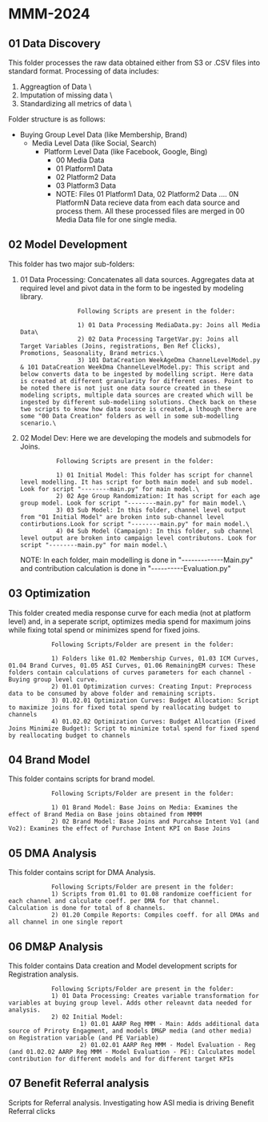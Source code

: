 # MMM-2024

## 01 Data Discovery
This folder processes the raw data obtained either from S3 or .CSV files into standard format. Processing of data includes: 

1) Aggreagtion of Data \
2) Imputation of missing data \ 
3) Standardizing all metrics of data \


Folder structure is as follows:

- Buying Group Level Data (like Membership, Brand)
  - Media Level Data (like Social, Search)
    - Platform Level Data (like Facebook, Google, Bing)
      - 00 Media Data
      - 01 Platform1 Data
      - 02 Platform2 Data
      - 03 Platform3 Data
      - NOTE: Files 01 Platform1 Data, 02 Platform2 Data .... 0N PlatformN Data recieve data from each data source and process them. All these processed files are merged in 00 Media Data file for one single media.
     
## 02 Model Development
This folder has two major sub-folders:
1) 01 Data Processing: Concatenates all data sources. Aggregates data at required level and pivot data in the form to be ingested by modeling library.
   
                       Following Scripts are present in the folder:
   
                       1) 01 Data Processing MediaData.py: Joins all Media Data\
                       2) 02 Data Processing TargetVar.py: Joins all Target Variables (Joins, registrations, Ben Ref Clicks), Promotions, Seasonality, Brand metrics.\
                       3) 101 DataCreation WeekAgeDma ChannelLevelModel.py & 101 DataCreation WeekDma ChannelLevelModel.py: This script and below converts data to be ingested by modelling script. Here data is created at different granularity for different cases. Point to be noted there is not just one data source created in these modeling scripts, multiple data sources are created which will be ingested by different sub-modeliing solutions. Check back on these two scripts to know how data source is created,a lthough there are some "00 Data Creation" folders as well in some sub-modelling scenario.\
   
3) 02 Model Dev: Here we are developing the models and submodels for Joins.
   
                 Following Scripts are present in the folder:
   
                 1) 01 Initial Model: This folder has script for channel level modelling. It has script for both main model and sub model. Look for script "--------main.py" for main model.\
                 2) 02 Age Group Randomization: It has script for each age group model. Look for script "--------main.py" for main model.\
                 3) 03 Sub Model: In this folder, channel level output from "01 Initial Model" are broken into sub-channel level contirbutions.Look for script "--------main.py" for main model.\
                 4) 04 Sub Model (Campaign): In this folder, sub channel level output are broken into campaign level contributons. Look for script "--------main.py" for main model.\

   NOTE: In each folder, main modelling is done in "-------------Main.py" and contribution calculation is done in "----------Evaluation.py"


## 03 Optimization
This folder created media response curve for each media (not at platform level) and, in a seperate script, optimizes media spend for maximum joins while fixing total spend or minimizes spend for fixed joins. 

                Following Scripts/Folder are present in the folder:

                1) Folders like 01.02 Membership Curves, 01.03 ICM Curves, 01.04 Brand Curves, 01.05 ASI Curves, 01.06 RemainingEM curves: These folders contain calculations of curves parameters for each channel - Buying group level curve.
                2) 01.01 Optimization curves: Creating Input: Preprocess data to be consumed by above folder and remaining scripts.
                3) 01.02.01 Optimization Curves: Budget Allocation: Script to maximize joins for fixed total spend by reallocating budget to channels
                4) 01.02.02 Optimization Curves: Budget Allocation (Fixed Joins Minimize Budget): Script to minimize total spend for fixed spend by reallocating budget to channels



## 04 Brand Model
This folder contains scripts for brand model.

                Following Scripts/Folder are present in the folder:

                1) 01 Brand Model: Base Joins on Media: Examines the effect of Brand Media on Base joins obtained from MMMM
                2) 02 Brand Model: Base Joins and Purcahse Intent Vo1 (and Vo2): Examines the effect of Purchase Intent KPI on Base Joins 

## 05 DMA Analysis
This folder contains script for DMA Analysis.

                Following Scripts/Folder are present in the folder:
                1) Scripts from 01.01 to 01.08 randomize coefficient for each channel and calculate coeff. per DMA for that channel. Calculation is done for total of 8 channels.
                2) 01.20 Compile Reports: Compiles coeff. for all DMAs and all channel in one single report 
## 06 DM&P Analysis
This folder contains Data creation and Model development scripts for Registration analysis.

                Following Scripts/Folder are present in the folder:
                1) 01 Data Processing: Creates variable transformation for variables at buying group level. Adds other releavnt data needed for analysis.
                2) 02 Initial Model: 
                        1) 01.01 AARP Reg MMM - Main: Adds additional data source of Priroty Engagment, and models DM&P media (and other media) on Registration variable (and PE Variable)
                        2) 01.02.01 AARP Reg MMM - Model Evaluation - Reg (and 01.02.02 AARP Reg MMM - Model Evaluation - PE): Calculates model contribution for different models and for different target KPIs 


## 07 Benefit Referral analysis
Scripts for Referral analysis. Investigating how ASI media is driving Benefit Referral clicks
